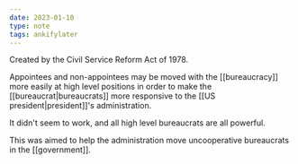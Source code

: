 ```yaml
---
date: 2023-01-10
type: note
tags: ankifylater
---
```


Created by the Civil Service Reform Act of 1978.

Appointees and non-appointees may be moved with the [[bureaucracy]] more easily at high level positions in order to make the [[bureaucrat|bureaucrats]] more responsive to the [[US president|president]]'s administration.

It didn't seem to work, and all high level bureaucrats are all powerful.

This was aimed to help the administration move uncooperative bureaucrats in the [[government]].
